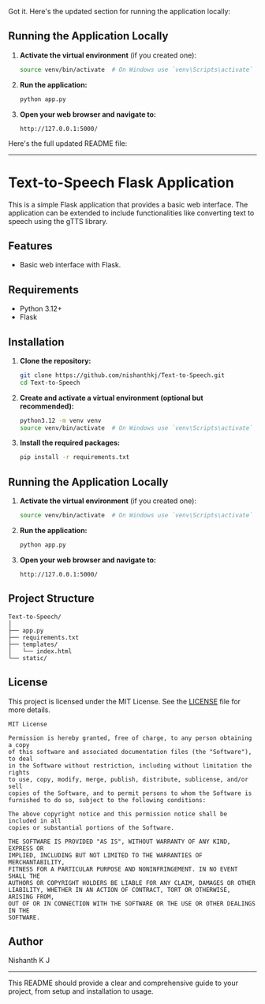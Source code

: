 Got it. Here's the updated section for running the application locally:

## Running the Application Locally

1. **Activate the virtual environment** (if you created one):

    ```sh
    source venv/bin/activate  # On Windows use `venv\Scripts\activate`
    ```

2. **Run the application:**

    ```sh
    python app.py
    ```

3. **Open your web browser and navigate to:**

    ```
    http://127.0.0.1:5000/
    ```

Here's the full updated README file:

---

# Text-to-Speech Flask Application

This is a simple Flask application that provides a basic web interface. The application can be extended to include functionalities like converting text to speech using the gTTS library.

## Features

- Basic web interface with Flask.

## Requirements

- Python 3.12+
- Flask

## Installation

1. **Clone the repository:**

    ```sh
    git clone https://github.com/nishanthkj/Text-to-Speech.git
    cd Text-to-Speech
    ```

2. **Create and activate a virtual environment (optional but recommended):**

    ```sh
    python3.12 -m venv venv
    source venv/bin/activate  # On Windows use `venv\Scripts\activate`
    ```

3. **Install the required packages:**

    ```sh
    pip install -r requirements.txt
    ```

## Running the Application Locally

1. **Activate the virtual environment** (if you created one):

    ```sh
    source venv/bin/activate  # On Windows use `venv\Scripts\activate`
    ```

2. **Run the application:**

    ```sh
    python app.py
    ```

3. **Open your web browser and navigate to:**

    ```
    http://127.0.0.1:5000/
    ```

## Project Structure

```
Text-to-Speech/
│
├── app.py
├── requirements.txt
├── templates/
│   └── index.html
└── static/
```

## License

This project is licensed under the MIT License. See the [LICENSE](LICENSE) file for more details.

```
MIT License

Permission is hereby granted, free of charge, to any person obtaining a copy
of this software and associated documentation files (the "Software"), to deal
in the Software without restriction, including without limitation the rights
to use, copy, modify, merge, publish, distribute, sublicense, and/or sell
copies of the Software, and to permit persons to whom the Software is
furnished to do so, subject to the following conditions:

The above copyright notice and this permission notice shall be included in all
copies or substantial portions of the Software.

THE SOFTWARE IS PROVIDED "AS IS", WITHOUT WARRANTY OF ANY KIND, EXPRESS OR
IMPLIED, INCLUDING BUT NOT LIMITED TO THE WARRANTIES OF MERCHANTABILITY,
FITNESS FOR A PARTICULAR PURPOSE AND NONINFRINGEMENT. IN NO EVENT SHALL THE
AUTHORS OR COPYRIGHT HOLDERS BE LIABLE FOR ANY CLAIM, DAMAGES OR OTHER
LIABILITY, WHETHER IN AN ACTION OF CONTRACT, TORT OR OTHERWISE, ARISING FROM,
OUT OF OR IN CONNECTION WITH THE SOFTWARE OR THE USE OR OTHER DEALINGS IN THE
SOFTWARE.
```

## Author

Nishanth K J

---

This README should provide a clear and comprehensive guide to your project, from setup and installation to usage.
